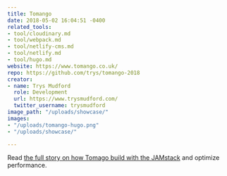 ```yaml
---
title: Tomango
date: 2018-05-02 16:04:51 -0400
related_tools:
- tool/cloudinary.md
- tool/webpack.md
- tool/netlify-cms.md
- tool/netlify.md
- tool/hugo.md
website: https://www.tomango.co.uk/
repo: https://github.com/trys/tomango-2018
creator:
- name: Trys Mudford
  role: Development
  url: https://www.trysmudford.com/
  twitter_username: trysmudford
image_path: "/uploads/showcase/"
images:
- "/uploads/tomango-hugo.png"
- "/uploads/showcase/"

---
```

Read [the full story on how Tomago build with the JAMstack](https://www.tomango.co.uk/thinks/tomango-progressive-web-app/) and optimize performance.